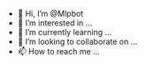 - 👋 Hi, I’m @Mlpbot
- 👀 I’m interested in ...
- 🌱 I’m currently learning ...
- 💞️ I’m looking to collaborate on ...
- 📫 How to reach me ...

<!---
Mlpbot/Mlpbot is a ✨ special ✨ repository because its `README.md` (this file) appears on your GitHub profile.
You can click the Preview link to take a look at your changes.
--->
